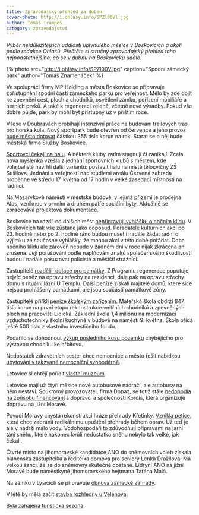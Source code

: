```yaml
---
title: Zpravodajský přehled za duben
cover-photo: http://i.ohlasy.info/SPZl00Vl.jpg
author: Tomáš Trumpeš
category: zpravodajství
---
```


*Výběr nejdůležitějších událostí uplynulého měsíce v Boskovicích a okolí podle redakce Ohlasů. Přečtěte si stručný zpravodajský přehled toho nejpodstatnějšího, co se v dubnu na Boskovicku událo.*

{% photo src="http://i.ohlasy.info/SPZl00V.jpg" caption="Spodní zámecký park" author="Tomáš Znamenáček" %}

Ve spolupráci firmy MP Holding a města Boskovice se připravuje zpřístupnění spodní části zámeckého parku pro veřejnost. Mělo by zde dojít ke zpevnění cest, ploch a chodníků, osvětlení zámku, pořízení mobiliáře a herních prvků. A také k regeneraci zeleně, včetně nové výsadby. Pokud vše dobře půjde, park by mohl být přístupný už v příštím roce.

V lese v Doubravách probíhají intenzivní práce na budování trailových tras pro horská kola. Nový sportpark bude otevřen od července a jeho provoz [bude město dotovat](http://www.ohlasy.info/clanky/2017/04/sportpark.html) částkou 355 tisíc korun na rok. Starat se o něj bude městská firma Služby Boskovice.

[Sportovci čekají na halu](http://www.ohlasy.info/clanky/2017/04/sportovni-kluby.html). A některé kluby zatím stagnují či zanikají. Zcela nová myšlenka vzešla z jednání sportovních klubů s městem, kde volejbalisté navrhli další variantu: postavit halu na místě tělocvičny ZŠ Sušilova. Jednání s veřejností nad studiemi areálu Červená zahrada proběhne ve středu 17. května od 17 hodin v velké zasedací místnosti na radnici.

Na Masarykově náměstí v městské budově, v jejímž přízemí je prodejna Atos, vzniknou v prvním a druhém patře sociální byty. Aktuálně se zpracovává projektová dokumentace.

Boskovice na rozdíl od dalších měst [nepřipravují vyhlášku o nočním klidu](http://www.ohlasy.info/clanky/2017/04/nocni-klid.html). V Boskovicích tak vše zůstane jako doposud. Pořadatelé kulturních akcí po 23. hodině nebo po 2. hodině ráno budou muset i nadále žádat radní o výjimku ze současné vyhlášky, že mohou akci v této době pořádat. Doba nočního klidu ale zároveň nebude v žádném dni v roce nijak zkrácena ani zrušena. Její porušování podle naplňování znaků společenského škodlivosti budou i nadále posuzovat policisté a městští strážníci.

Zastupitelé [rozdělili dotace pro památky](http://www.ohlasy.info/clanky/2017/04/zastupitelstvo.html). Z Programu regenerace poputuje nejvíc peněz na opravu střechy na rezidenci, dále pak na opravu střechy domu s rituální lázní U Templu. Další peníze získali majitelé domů, které sice nejsou prohlášeny památkami, ale jsou součástí památkové zóny.

Zastupitelé přiřkli [peníze školským zařízením](http://www.ohlasy.info/clanky/2017/04/zastupitelstvo.html). Mateřská škola obdrží 847 tisíc korun na první etapu rekonstrukce vnitřních chodníků a zpevněných ploch na pracovišti Lidická. Základní škola 1,4 miliónu na modernizaci vzduchotechniky školní kuchyně v budově na náměstí 9. května. Škola přidá ještě 500 tisíc z vlastního investičního fondu.

Podařilo se dohodnout [výkup posledního kusu pozemku](http://www.ohlasy.info/clanky/2017/04/zastupitelstvo.html) chybějícího pro výstavbu chodníku ke hřbitovu.

Nedostatek zdravotních sester chce nemocnice a město řešit nabídkou [ubytování v takzvané nemocniční svobodárně](http://www.ohlasy.info/clanky/2017/04/sestricky.html).

Letovice si chtějí pořídit [vlastní muzeum](http://blanensky.denik.cz/zpravy_region/letovicti-chteji-otevrit-muzeum-v-byvale-skole-20170420.html).

Letovice mají už čtyři měsíce nové autobusové nádraží, ale autobusy na něm nestaví. Soukromý provozovatel, firma Dopaz, se totiž stále [nedohodla na způsobu financování](http://www.rozhlas.cz/brno/zpravodajstvi/_zprava/1719495) s dopravci a společností Kordis, která organizuje dopravu na jižní Moravě.

Povodí Moravy chystá rekonstrukci hráze přehrady Křetínky. [Vznikla petice](http://blanensky.denik.cz/zpravy_region/z-kretinky-bude-leta-zumpa-tvrdi-mistni-sepsali-petici-20170404.html), která chce zabránit radikálnímu upuštění přehrady během oprav. Už teď je ale v nádrži málo vody. Vodohospodáři to zdůvodňují přípravami na jarní tání sněhu, které nakonec kvůli nedostatku sněhu nebylo tak velké, jak čekali.

Čtvrté místo na jihomoravské kandidátce ANO do sněmovních voleb získala blanenská zastupitelka a ředitelka domova pro seniory Lenka Dražilová. Má velkou šanci, že se do sněmovny skutečně dostane. Lídryní ANO na jižní Moravě bude náměstkyně jihomoravského hejtmana Taťána Malá.

Na zámku v Lysicích se připravuje [obnova zámecké zahrady](http://blanensky.denik.cz/zpravy_region/zamecka-zahrada-v-lysicich-prokoukne-obnova-vyjde-na-110-milionu-20170422.html).

V létě by měla začít [stavba rozhledny u Velenova](http://blanensky.denik.cz/zpravy_region/stavba-nejvyssi-rozhledny-v-ceske-republice-zacne-v-lete-u-velenova-20170418.html).

[Byla zahájena turistická sezóna](http://boskovice.cz/turisticka-sezona-zahajena/d-30505/p1=1019).
